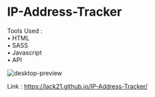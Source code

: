 # IP-Address-Tracker

Tools Used :  
  • HTML  
  • SASS  
  • Javascript  
  • API  
  
![desktop-preview](https://user-images.githubusercontent.com/100687592/229707890-c19d1e64-6a80-4ee3-bc40-94e4fe13dae2.jpg)

Link : https://lack21.github.io/IP-Address-Tracker/
